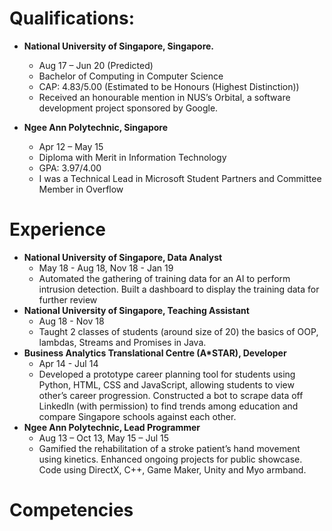 # Qualifications:

* **National University of Singapore, Singapore.**
  * Aug 17 – Jun 20 (Predicted)
  * Bachelor of Computing in Computer Science
  * CAP: 4.83/5.00 (Estimated to be Honours (Highest Distinction))
  * Received an honourable mention in NUS’s Orbital, a software development project sponsored by Google.

* **Ngee Ann Polytechnic, Singapore**
  * Apr 12 – May 15
  * Diploma with Merit in Information Technology
  * GPA: 3.97/4.00
  * I was a Technical Lead in Microsoft Student Partners and Committee Member in Overflow

# Experience

* **National University of Singapore, Data Analyst**
  * May 18 - Aug 18, Nov 18 - Jan 19
  * Automated the gathering of training data for an AI to perform intrusion detection. Built a dashboard to display the training data for further review
* **National University of Singapore, Teaching Assistant**
  * Aug 18 - Nov 18
  * Taught 2 classes of students (around size of 20) the basics of OOP, lambdas, Streams and Promises in Java.
* **Business Analytics Translational Centre (A*STAR), Developer**
  * Apr 14 - Jul 14
  * Developed a prototype career planning tool for students using Python, HTML, CSS and JavaScript, allowing students to view other’s career progression. Constructed a bot to scrape data off LinkedIn (with permission) to find trends among education and compare Singapore schools against each other.
* **Ngee Ann Polytechnic, Lead Programmer**
  * Aug 13 – Oct 13, May 15 – Jul 15
  * Gamified the rehabilitation of a stroke patient’s hand movement using kinetics. Enhanced ongoing projects for public showcase. Code using DirectX, C++, Game Maker, Unity and Myo armband.

# Competencies

